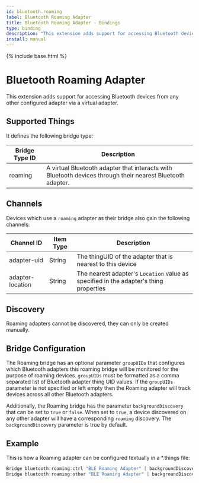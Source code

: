 ```yaml
---
id: bluetooth.roaming
label: Bluetooth Roaming Adapter
title: Bluetooth Roaming Adapter - Bindings
type: binding
description: "This extension adds support for accessing Bluetooth devices from any other configured adapter via a virtual adapter."
install: manual
---
```


<!-- Attention authors: Do not edit directly. Please add your changes to the appropriate source repository -->

{% include base.html %}

# Bluetooth Roaming Adapter

This extension adds support for accessing Bluetooth devices from any other configured adapter via a virtual adapter.

## Supported Things

It defines the following bridge type:

| Bridge Type ID | Description                                                                                                |
|----------------|------------------------------------------------------------------------------------------------------------|
| roaming        | A virtual Bluetooth adapter that interacts with Bluetooth devices through their nearest Bluetooth adapter. |

## Channels

Devices which use a `roaming` adapter as their bridge also gain the following channels:

| Channel ID       | Item Type | Description                                                                          |
|------------------|-----------|--------------------------------------------------------------------------------------|
| adapter-uid      | String    | The thingUID of the adapter that is nearest to this device                           |
| adapter-location | String    | The nearest adapter's `Location` value as specified in the adapter's thing properties |

## Discovery

Roaming adapters cannot be discovered, they can only be created manually.

## Bridge Configuration

The Roaming bridge has an optional parameter `groupUIDs` that configures which Bluetooth adapters this roaming bridge will be monitored for the purpose of roaming devices.
`groupUIDs` must be formatted as a comma separated list of Bluetooth adapter thing UID values.
If the `groupUIDs` parameter is not specified or left empty then the Roaming adapter will track devices across all other Bluetooth adapters.

Additionally, the Roaming bridge has the parameter `backgroundDiscovery` that can be set to `true` or `false`.
When set to `true`, a device discovered on any other adapter will have a corresponding `roaming` discovery.
The `backgroundDiscovery` parameter is true by default.

## Example

This is how a Roaming adapter can be configured textually in a *.things file:

```java
Bridge bluetooth:roaming:ctrl "BLE Roaming Adapter" [ backgroundDiscovery=true]
Bridge bluetooth:roaming:other "BLE Roaming Adapter" [ backgroundDiscovery=true, groupUIDs="bluetooth:bluez:hci0,bluetooth:bluez:hci1"]
```
